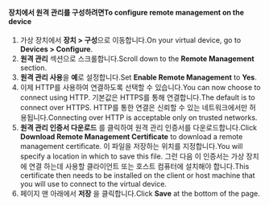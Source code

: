 
#### <a name="to-configure-remote-management-on-the-device"></a><span data-ttu-id="4c34f-101">장치에서 원격 관리를 구성하려면</span><span class="sxs-lookup"><span data-stu-id="4c34f-101">To configure remote management on the device</span></span>
1. <span data-ttu-id="4c34f-102">가상 장치에서 **장치 > 구성**으로 이동합니다.</span><span class="sxs-lookup"><span data-stu-id="4c34f-102">On your virtual device, go to **Devices > Configure**.</span></span>
2. <span data-ttu-id="4c34f-103">**원격 관리** 섹션으로 스크롤합니다.</span><span class="sxs-lookup"><span data-stu-id="4c34f-103">Scroll down to the **Remote Management** section.</span></span>
3. <span data-ttu-id="4c34f-104">**원격 관리 사용**을 **예**로 설정합니다.</span><span class="sxs-lookup"><span data-stu-id="4c34f-104">Set **Enable Remote Management** to **Yes**.</span></span>
4. <span data-ttu-id="4c34f-105">이제 HTTP를 사용하여 연결하도록 선택할 수 있습니다.</span><span class="sxs-lookup"><span data-stu-id="4c34f-105">You can now choose to connect using HTTP.</span></span> <span data-ttu-id="4c34f-106">기본값은 HTTPS를 통해 연결합니다.</span><span class="sxs-lookup"><span data-stu-id="4c34f-106">The default is to connect over HTTPS.</span></span> <span data-ttu-id="4c34f-107">HTTP를 통한 연결은 신뢰할 수 있는 네트워크에서만 허용됩니다.</span><span class="sxs-lookup"><span data-stu-id="4c34f-107">Connecting over HTTP is acceptable only on trusted networks.</span></span>
5. <span data-ttu-id="4c34f-108">**원격 관리 인증서 다운로드** 를 클릭하여 원격 관리 인증서를 다운로드합니다.</span><span class="sxs-lookup"><span data-stu-id="4c34f-108">Click **Download Remote Management Certificate** to download a remote management certificate.</span></span> <span data-ttu-id="4c34f-109">이 파일을 저장하는 위치를 지정합니다.</span><span class="sxs-lookup"><span data-stu-id="4c34f-109">You will specify a location in which to save this file.</span></span> <span data-ttu-id="4c34f-110">그런 다음 이 인증서는 가상 장치에 연결 하는데 사용할 클라이언트 또는 호스트 컴퓨터에 설치해야 합니다.</span><span class="sxs-lookup"><span data-stu-id="4c34f-110">This certificate then needs to be installed on the client or host machine that you will use to connect to the virtual device.</span></span>
6. <span data-ttu-id="4c34f-111">페이지 맨 아래에서 **저장** 을 클릭합니다.</span><span class="sxs-lookup"><span data-stu-id="4c34f-111">Click **Save** at the bottom of the page.</span></span>

